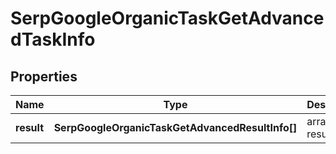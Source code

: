 # SerpGoogleOrganicTaskGetAdvancedTaskInfo

## Properties

| Name | Type | Description | Notes |
|------------ | ------------- | ------------- | -------------|
**result** | **SerpGoogleOrganicTaskGetAdvancedResultInfo[]** | array of results |[optional]|